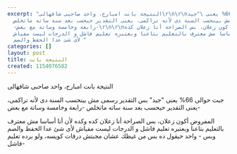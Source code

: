 ```yaml
---
excerpt: "النتيجة بانت امبارح، واحد صاحبى شافهالى\r\n\r\nجبت حوالى 66% يعنى \"جيد\"
  بس التقدير رسمى مش بينحسب السنة دى ﻷنه تراكمى، يعنى التقدير حيحسب بعد سنة ساته ماتخلص
  -رابعة وخامسة وساتة مع بعض-\r\n\r\nالمفروض أكون زعلان، بس الصراحة أنا زعلان كده
  وكده ﻷن أنا أساسا مش معترف بالتعليم بتاعنا وبعتبره تعليم فاشل و الدرجات ليست مفياش
  ﻷى شئ عدا الحفظ والصم "
categories: []
layout: post
title: النتيجة بانت
created: 1154076582
---
```

النتيجة بانت امبارح، واحد صاحبى شافهالى

جبت حوالى 66% يعنى "جيد" بس التقدير رسمى مش بينحسب السنة دى ﻷنه تراكمى، يعنى التقدير حيحسب بعد سنة ساته ماتخلص -رابعة وخامسة وساتة مع بعض-

المفروض أكون زعلان، بس الصراحة أنا زعلان كده وكده ﻷن أنا أساسا مش معترف بالتعليم بتاعنا وبعتبره تعليم فاشل و الدرجات ليست مفياش ﻷى شئ عدا الحفظ والصم وبس - واحد حيقول ده بس من غيظك عشان مجبتش درقات كويسه، ولو برده تعليم فاشل-
